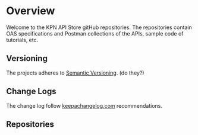 # Overview

Welcome to the KPN API Store gitHub repositories. The repositories contain OAS specifications and Postman collections of the APIs, sample code of tutorials, etc.

## Versioning

The projects adheres to [Semantic Versioning](https://semver.org/). (do they?)


## Change Logs

The change log follow [keepachangelog.com](https://keepachangelog.com/) recommendations.

## Repositories



